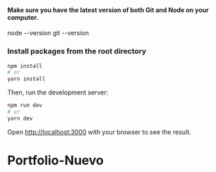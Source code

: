 #### Make sure you have the latest version of both Git and Node on your computer.

node --version
git --version

### Install packages from the root directory

```bash
npm install
# or
yarn install
```

Then, run the development server:

```bash
npm run dev
# or
yarn dev
```

Open [http://localhost:3000](http://localhost:3000) with your browser to see the result.


# Portfolio-Nuevo
